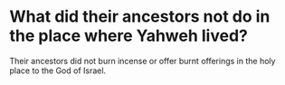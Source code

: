 # What did their ancestors not do in the place where Yahweh lived?

Their ancestors did not burn incense or offer burnt offerings in the holy place to the God of Israel.
